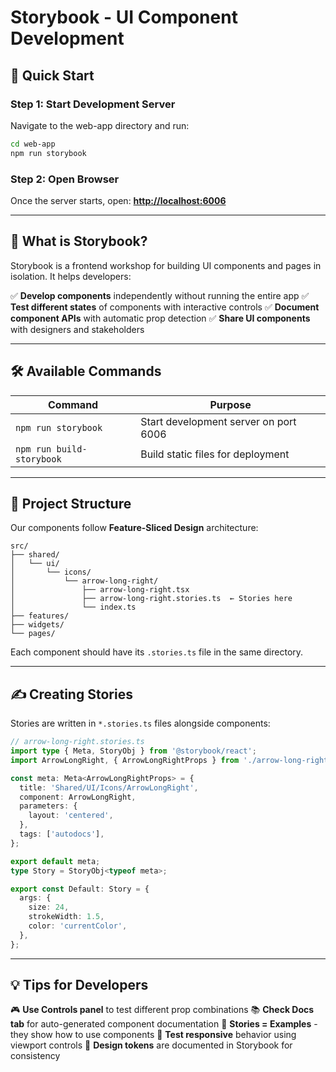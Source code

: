 # Storybook - UI Component Development

## 🚀 Quick Start

### Step 1: Start Development Server

Navigate to the web-app directory and run:

```bash
cd web-app
npm run storybook
```

### Step 2: Open Browser

Once the server starts, open: **[http://localhost:6006](http://localhost:6006)**

---

## 📖 What is Storybook?

Storybook is a frontend workshop for building UI components and pages in isolation. It helps developers:

✅ **Develop components** independently without running the entire app
✅ **Test different states** of components with interactive controls
✅ **Document component APIs** with automatic prop detection
✅ **Share UI components** with designers and stakeholders

---

## 🛠️ Available Commands

| Command | Purpose |
|---------|---------|
| `npm run storybook` | Start development server on port 6006 |
| `npm run build-storybook` | Build static files for deployment |

---

## 📁 Project Structure

Our components follow **Feature-Sliced Design** architecture:

```
src/
├── shared/
│   └── ui/
│       └── icons/
│           └── arrow-long-right/
│               ├── arrow-long-right.tsx
│               ├── arrow-long-right.stories.ts  ← Stories here
│               └── index.ts
├── features/
├── widgets/
└── pages/
```

Each component should have its `.stories.ts` file in the same directory.

---

## ✍️ Creating Stories

Stories are written in `*.stories.ts` files alongside components:

```typescript
// arrow-long-right.stories.ts
import type { Meta, StoryObj } from '@storybook/react';
import ArrowLongRight, { ArrowLongRightProps } from './arrow-long-right';

const meta: Meta<ArrowLongRightProps> = {
  title: 'Shared/UI/Icons/ArrowLongRight',
  component: ArrowLongRight,
  parameters: {
    layout: 'centered',
  },
  tags: ['autodocs'],
};

export default meta;
type Story = StoryObj<typeof meta>;

export const Default: Story = {
  args: {
    size: 24,
    strokeWidth: 1.5,
    color: 'currentColor',
  },
};
```

---

## 💡 Tips for Developers

🎮 **Use Controls panel** to test different prop combinations
📚 **Check Docs tab** for auto-generated component documentation
🔄 **Stories = Examples** - they show how to use components
📱 **Test responsive** behavior using viewport controls
🎨 **Design tokens** are documented in Storybook for consistency
